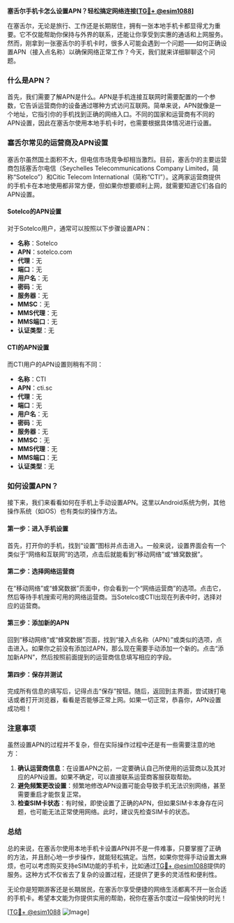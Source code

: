 **塞舌尔手机卡怎么设置APN？轻松搞定网络连接[[TG💪+ @esim1088](https://t.me/s/esim1088)]**

在塞舌尔，无论是旅行、工作还是长期居住，拥有一张本地手机卡都显得尤为重要。它不仅能帮助你保持与外界的联系，还能让你享受到实惠的通话和上网服务。然而，刚拿到一张塞舌尔的手机卡时，很多人可能会遇到一个问题——如何正确设置APN（接入点名称）以确保网络正常工作？今天，我们就来详细聊聊这个问题。

### 什么是APN？

首先，我们需要了解APN是什么。APN是手机连接互联网时需要配置的一个参数，它告诉运营商你的设备通过哪种方式访问互联网。简单来说，APN就像是一个地址，它指引你的手机找到正确的网络入口。不同的国家和运营商有不同的APN设置，因此在塞舌尔使用本地手机卡时，也需要根据具体情况进行设置。

### 塞舌尔常见的运营商及APN设置

塞舌尔虽然国土面积不大，但电信市场竞争却相当激烈。目前，塞舌尔的主要运营商包括塞舌尔电信（Seychelles Telecommunications Company Limited，简称“Sotelco”）和Citic Telecom International（简称“CTI”）。这两家运营商提供的手机卡在本地使用都非常方便，但如果你想要顺利上网，就需要知道它们各自的APN设置。

#### Sotelco的APN设置
对于Sotelco用户，通常可以按照以下步骤设置APN：
- **名称**：Sotelco
- **APN**：sotelco.com
- **代理**：无
- **端口**：无
- **用户名**：无
- **密码**：无
- **服务器**：无
- **MMSC**：无
- **MMS代理**：无
- **MMS端口**：无
- **认证类型**：无

#### CTI的APN设置
而CTI用户的APN设置则稍有不同：
- **名称**：CTI
- **APN**：cti.sc
- **代理**：无
- **端口**：无
- **用户名**：无
- **密码**：无
- **服务器**：无
- **MMSC**：无
- **MMS代理**：无
- **MMS端口**：无
- **认证类型**：无

### 如何设置APN？

接下来，我们来看看如何在手机上手动设置APN。这里以Android系统为例，其他操作系统（如iOS）也有类似的操作方法。

#### 第一步：进入手机设置
首先，打开你的手机，找到“设置”图标并点击进入。一般来说，设置界面会有一个类似于“网络和互联网”的选项，点击后就能看到“移动网络”或“蜂窝数据”。

#### 第二步：选择网络运营商
在“移动网络”或“蜂窝数据”页面中，你会看到一个“网络运营商”的选项。点击它，然后等待手机搜索可用的网络运营商。当Sotelco或CTI出现在列表中时，选择对应的运营商。

#### 第三步：添加新的APN
回到“移动网络”或“蜂窝数据”页面，找到“接入点名称（APN）”或类似的选项，点击进入。如果你之前没有添加过APN，那么现在需要手动添加一个新的。点击“添加新APN”，然后按照前面提到的运营商信息填写相应的字段。

#### 第四步：保存并测试
完成所有信息的填写后，记得点击“保存”按钮。随后，返回到主界面，尝试拨打电话或者打开浏览器，看看是否能够正常上网。如果一切正常，恭喜你，APN设置成功啦！

### 注意事项

虽然设置APN的过程并不复杂，但在实际操作过程中还是有一些需要注意的地方：
1. **确认运营商信息**：在设置APN之前，一定要确认自己所使用的运营商以及其对应的APN设置。如果不确定，可以直接联系运营商客服获取帮助。
2. **避免频繁更改设置**：频繁地修改APN设置可能会导致手机无法识别网络，甚至需要重启才能恢复正常。
3. **检查SIM卡状态**：有时候，即使设置了正确的APN，但如果SIM卡本身存在问题，也可能无法正常使用网络。此时，建议先检查SIM卡的状态。

### 总结

总的来说，在塞舌尔使用本地手机卡设置APN并不是一件难事，只要掌握了正确的方法，并且耐心地一步步操作，就能轻松搞定。当然，如果你觉得手动设置太麻烦，也可以考虑购买支持eSIM功能的手机卡，比如通过[TG💪+ @esim1088](https://t.me/s/esim1088)提供的服务。这种方式不仅省去了复杂的设置过程，还提供了更多的灵活性和便利性。

无论你是短期游客还是长期居民，在塞舌尔享受便捷的网络生活都离不开一张合适的手机卡。希望本文能为你提供实用的帮助，祝你在塞舌尔度过一段愉快的时光！

[[TG💪+ @esim1088](https://t.me/s/esim1088) ![Image](https://i.postimg.cc/4NQfJmqS/Snipaste-2025-05-13-00-14-12.png)]